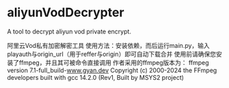 # aliyunVodDecrypter
A tool to decrypt aliyun vod private encrypt.

阿里云Vod私有加密解密工具
使用方法：安装依赖，而后运行main.py，输入playauth与origin_url（用于reffer与origin）即可自动下载合并
使用前请确保您安装了ffmpeg，并且其可被命令直接调用
作者采用的ffmpeg版本为：
ffmpeg version 7.1-full_build-www.gyan.dev Copyright (c) 2000-2024 the FFmpeg developers
  built with gcc 14.2.0 (Rev1, Built by MSYS2 project)
